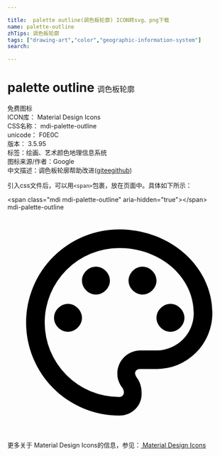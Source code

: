 ```yaml
---

title:  palette outline(调色板轮廓) ICON转svg、png下载
name: palette-outline
zhTips: 调色板轮廓
tags: ["drawing-art","color","geographic-information-system"]
search: 

---
```


# palette outline  <small style="font-size: 60%;font-weight: 100">调色板轮廓</small>


<div class="detail-page">
<p>
<span><span class="badge-success badge">免费图标</span> </span>
<br/>
<span>
ICON库：
<span class="badge-secondary badge">Material Design Icons</span> 
</span>
<br/>
<span>
CSS名称：
<span class="badge-secondary badge">mdi-palette-outline</span> 
</span>
<br/>
<span>
unicode：
<span class="badge-secondary badge">F0E0C</span> 
<copy-btn content='F0E0C' btn-title=""></copy-btn>
<copy-btn :content='String.fromCodePoint(parseInt("F0E0C", 16))' btn-title="复制U"></copy-btn>
</span>
<br/>
<span>
版本：
<span class="badge-secondary badge">3.5.95</span> 
</span><br/><span>标签：<span class="badge-light badge"><router-link to="/tags/drawing-art.html">绘画、艺术</router-link></span><span class="badge-light badge"><router-link to="/tags/color.html">颜色</router-link></span><span class="badge-light badge"><router-link to="/tags/geographic-information-system.html">地理信息系统</router-link></span></span>
<br/>
<span>图标来源/作者：<span class="badge-light badge">Google</span></span> 
<br/>
<span class="zh-detail">中文描述：<span class="badge-primary badge">调色板轮廓</span><span class="help-link"><span>帮助改进</span>(<a href="https://gitee.com/liuwave/icon-helper/edit/master/json/material/palette-outline.json" target="_blank" rel="noopener noreferrer">gitee</a><a href="https://github.com/liuwave/icon-helper/edit/master/json/material/palette-outline.json" target="_blank" rel="noopener noreferrer">github</a></span>)</span><br/>
</p>
</div>
<div class="alert alert-dark">
  <i class="mdi mdi-palette-outline mdi-48px"></i>
  <i class="mdi mdi-palette-outline mdi-36px"></i>
  <i class="mdi mdi-palette-outline mdi-24px"></i>
  <i class="mdi mdi-palette-outline mdi-18px"></i>
</div>
<div>
  <p>引入css文件后，可以用<code>&lt;span&gt;</code>包裹，放在页面中。具体如下所示：    
  </p>
  <div class="alert alert-primary" style="font-size: 14px">
    &lt;span class="mdi mdi-palette-outline" aria-hidden="true"&gt;&lt;/span&gt;
    <copy-btn content='<span class="mdi mdi-palette-outline" aria-hidden="true"></span>'></copy-btn>
  </div>
  <div class="alert alert-secondary">
    <i class="mdi mdi-palette-outline"
    style="font-size: 24px"
    aria-hidden="true"></i> mdi-palette-outline
    <copy-btn content="mdi-palette-outline" btn-title="复制图标名称"></copy-btn>
  </div>
</div>
<div id="svg" class="svg-wrap">
<svg xmlns="http://www.w3.org/2000/svg" viewBox="0 0 24 24"><path d="M12,22A10,10 0 0,1 2,12A10,10 0 0,1 12,2C17.5,2 22,6 22,11A6,6 0 0,1 16,17H14.2C13.9,17 13.7,17.2 13.7,17.5C13.7,17.6 13.8,17.7 13.8,17.8C14.2,18.3 14.4,18.9 14.4,19.5C14.5,20.9 13.4,22 12,22M12,4A8,8 0 0,0 4,12A8,8 0 0,0 12,20C12.3,20 12.5,19.8 12.5,19.5C12.5,19.3 12.4,19.2 12.4,19.1C12,18.6 11.8,18.1 11.8,17.5C11.8,16.1 12.9,15 14.3,15H16A4,4 0 0,0 20,11C20,7.1 16.4,4 12,4M6.5,10C7.3,10 8,10.7 8,11.5C8,12.3 7.3,13 6.5,13C5.7,13 5,12.3 5,11.5C5,10.7 5.7,10 6.5,10M9.5,6C10.3,6 11,6.7 11,7.5C11,8.3 10.3,9 9.5,9C8.7,9 8,8.3 8,7.5C8,6.7 8.7,6 9.5,6M14.5,6C15.3,6 16,6.7 16,7.5C16,8.3 15.3,9 14.5,9C13.7,9 13,8.3 13,7.5C13,6.7 13.7,6 14.5,6M17.5,10C18.3,10 19,10.7 19,11.5C19,12.3 18.3,13 17.5,13C16.7,13 16,12.3 16,11.5C16,10.7 16.7,10 17.5,10Z" /></svg>
</div>
<detail full-name='mdi-palette-outline'></detail>
    
<div><p>更多关于 Material Design Icons的信息，参见：<a target="_blank" href="https://iconhelper.cn/material.html"> Material Design Icons</a>
</p></div>
